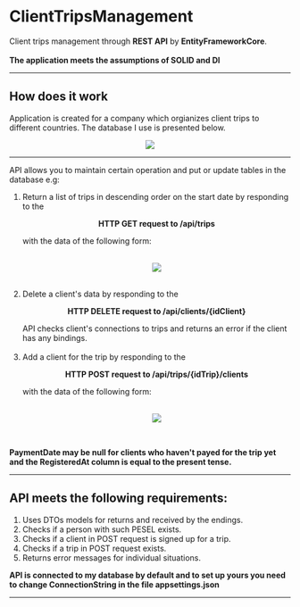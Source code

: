 # ClientTripsManagement
Client trips management through <b>REST API</b> by <b>EntityFrameworkCore</b>.<br>
<br>
<b>The application meets the assumptions of SOLID and DI</b>

<hr>

## How does it work

  Application is created for a company which orgianizes client trips to different countries.
  The database I use is presented below.

<p align="center">
  <img src=https://user-images.githubusercontent.com/74014874/170800079-d6d24264-fa54-46fb-a99e-cd7d55b5f51a.png
   >
</p>

<hr>

  API allows you to maintain certain operation and put or update tables in the database e.g:
<ol>
  <li> Return a list of trips in descending order on the start date by responding to the
    <p align="center">
      <b>HTTP GET request to /api/trips</b>
    </p>
          with the data of the following form:
    <p align="center">
      <br />
      <img src=https://user-images.githubusercontent.com/74014874/170800426-2f784952-8128-4195-bc94-ec301dea5e91.png
      >
    </p>
  </li>
  <br>
  <li> Delete a client's data by responding to the
    <p align="center">
      <b>HTTP DELETE request to /api/clients/{idClient}</b>
    </p> 
          API checks client's connections to trips and returns an error if the client has any bindings.
   </li>
   <br>
   <li> Add a client for the trip by responding to the 
    <p align="center">
      <b>HTTP POST request to /api/trips/{idTrip}/clients</b>
    </p>
          with the data of the following form:
    <p align="center">
      <br />
       <img src=https://user-images.githubusercontent.com/74014874/170800186-22bff4f2-0356-4bf9-ad0f-259b57d606c5.png
       >
    </p>
   </li>
 </ol>
 <br>

  **PaymentDate may be null for clients who haven't payed for the trip yet and the RegisteredAt column is equal to the present tense.**
  
<hr>
  
  ## API meets the following requirements:
  1. Uses DTOs models for returns and received by the endings.
  2. Checks if a person with such PESEL exists.
  3. Checks if a client in POST request is signed up for a trip.
  4. Checks if a trip in POST request exists.
  5. Returns error messages for individual situations.


  **API is connected to my database by default and to set up yours you need to change ConnectionString in the file appsettings.json**

<hr>
